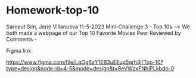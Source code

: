 # Homework-top-10

Saroeut Sim, Jerie Villanueva 
11-5-2023
Mini-Challenge 3 - Top 10s  -->
We both made a webpage of our Top 10 Favorite Movies 
Peer Reviewed by 
Comments - 


Figma link

https://www.figma.com/file/LqOg6zY1EB3uEEup5qrh3j/Top-10?type=design&node-id=4-5&mode=design&t=8eVWzxFNhiPLkbdo-0

 
